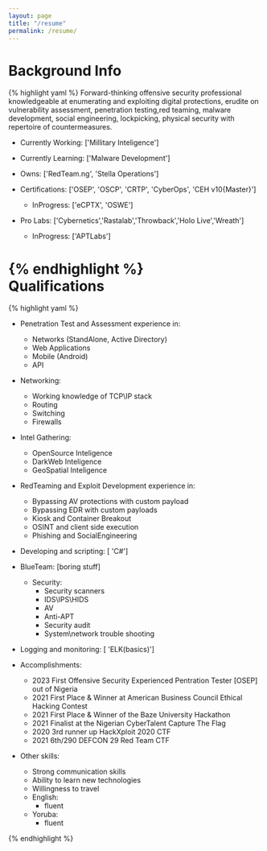 ```yaml
---
layout: page
title: "/resume"
permalink: /resume/
---
```


Background Info
===============
{% highlight yaml %}
Forward-thinking offensive security professional 
knowledgeable at enumerating and exploiting digital
protections, erudite on vulnerability assessment, penetration testing,red teaming, malware development, social engineering, lockpicking,
physical security with repertoire of countermeasures.

- Currently Working: ['Millitary Inteligence']
- Currently Learning: ['Malware Development']
- Owns: ['RedTeam.ng', 'Stella Operations']

- Certifications: ['OSEP', 'OSCP', 'CRTP', 'CyberOps', 'CEH v10{Master}']
  - InProgress: ['eCPTX', 'OSWE']
- Pro Labs: ['Cybernetics','Rastalab','Throwback','Holo Live','Wreath']
  - InProgress: ['APTLabs']
  
{% endhighlight %}
<br>
Qualifications
==============

{% highlight yaml %}
- Penetration Test and Assessment experience in:
  - Networks (StandAlone, Active Directory)
  - Web Applications
  - Mobile (Android)
  - API
- Networking:
  - Working knowledge of TCP\IP stack
  - Routing
  - Switching
  - Firewalls
- Intel Gathering:
  - OpenSource Inteligence
  - DarkWeb Inteligence
  - GeoSpatial Inteligence

- RedTeaming and Exploit Development experience in:   
    - Bypassing AV protections with custom payload
    - Bypassing EDR with custom payloads
    - Kiosk and Container Breakout
    - OSINT and client side execution
    - Phishing and SocialEngineering
 - Developing and scripting: [ 'C#']

- BlueTeam: [boring stuff]
  - Security:
    - Security scanners
    - IDS\IPS\HIDS
    - AV
    - Anti-APT
    - Security audit
    - System\network trouble shooting
 - Logging and monitoring: [ 'ELK(basics)']

- Accomplishments:
  - 2023  First Offensive Security Experienced Pentration Tester [OSEP] out of Nigeria  
  - 2021  First Place & Winner at American Business Council Ethical Hacking Contest
  - 2021  First Place & Winner of the Baze University Hackathon
  - 2021  Finalist at the Nigerian CyberTalent Capture The Flag
  - 2020  3rd runner up HackXploit 2020 CTF 
  - 2021  6th/290 DEFCON 29 Red Team CTF
  


- Other skills:
  - Strong communication skills
  - Ability to learn new technologies
  - Willingness to travel
  - English:
    - fluent
  - Yoruba:
    - fluent  
  
{% endhighlight %}
